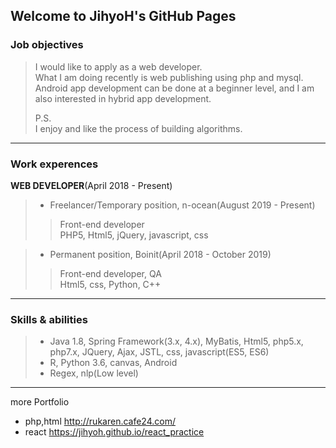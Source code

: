 ## Welcome to JihyoH's GitHub Pages


### Job objectives
> I would like to apply as a web developer.   
> What I am doing recently is web publishing using php and mysql.   
> Android app development can be done at a beginner level, and I am also interested in hybrid app development.   
>   
> P.S.   
> I enjoy and like the process of building algorithms.   

***   


### Work experences
**WEB DEVELOPER**(April 2018 - Present)   
   
>- Freelancer/Temporary position, n-ocean(August 2019 - Present)   
>> Front-end developer   
>> PHP5, Html5, jQuery, javascript, css   

>- Permanent position, Boinit(April 2018 - October 2019)   
>> Front-end developer, QA   
>> Html5, css, Python, C++  



***   



### Skills & abilities
> - Java 1.8, Spring Framework(3.x, 4.x), MyBatis, Html5, php5.x, php7.x, JQuery, Ajax, JSTL, css, javascript(ES5, ES6)   
> - R, Python 3.6, canvas, Android   
> - Regex, nlp(Low level)   


***   

more Portfolio   
- php,html <http://rukaren.cafe24.com/>   
- react <https://jihyoh.github.io/react_practice>   




